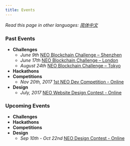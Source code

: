 ```yaml
---
title: Events
---
```


*Read this page in other languages: [简体中文](list-all-cn.md)*

### Past Events

- **Challenges**
  - *June 9th* [NEO Blockchain Challenge – Shenzhen](6.09-NEO-Blockchain-Challenge-Shenzhen.md)
  - *June 17th* [NEO Blockchain Challenge – London](6.17-NEO-Blockchain-Challenge-London.md)
  - *August 24th* [NEO Blockchain Challenge – Tokyo](8.24-NEO-Blockchain-Challenge-Tokyo.md)
- **Hackathons**
- **Competitions**
  - *Nov 20th, 2017* [1st NEO Dev Competition - Online](https://neo.org/blog/details/3074)
- **Design**
  - *July, 2017* [NEO Website Design Contest - Online](https://www.reddit.com/r/Antshares/comments/6liyj8/neo_website_redesign_competitionwe_are_looking/)

### Upcoming Events

- **Challenges**
- **Hackathons**
- **Competitions**
- **Design**
  - *Sep 10th - Oct 22nd* [NEO Design Contest - Online](9.10-NEO-Design-Contest.md)